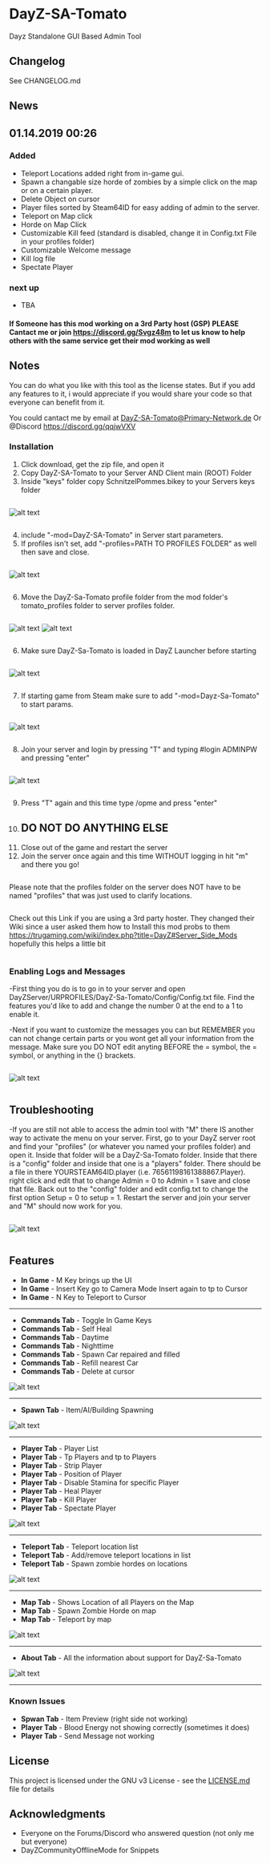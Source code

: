 # DayZ-SA-Tomato

Dayz Standalone GUI Based Admin Tool



## Changelog

See CHANGELOG.md

## News

## 01.14.2019 00:26


### Added 

- Teleport Locations added right from in-game gui.
- Spawn a changable size horde of zombies by a simple click on the map or on a certain player.
- Delete Object on cursor
- Player files sorted by Steam64ID for easy adding of admin to the server.
- Teleport on Map click
- Horde on Map Click 
- Customizable Kill feed (standard is disabled, change it in Config.txt File in your profiles folder)
- Customizable Welcome message
- Kill log file 
- Spectate Player


 ### next up
 
- TBA


#### If Someone has this mod working on a 3rd Party host (GSP) PLEASE Cantact me or join https://discord.gg/Svgz48m to let us know to help others with the same service get their mod working as well

##  Notes

You can do what you like with this tool as the license states. But if you add any features to it, i would appreciate if you would share your code so that everyone can benefit from it.


You could cantact me by email at DayZ-SA-Tomato@Primary-Network.de
Or @Discord https://discord.gg/qqjwVXV

### Installation

1. Click download, get the zip file, and open it
1. Copy DayZ-SA-Tomato to your Server AND Client main (ROOT) Folder
2. Inside "keys" folder copy SchnitzelPommes.bikey to your Servers keys folder
```
```
![alt text](https://i.ibb.co/5jcGNRQ/Screenshot-3.png)
```
```
4. include "-mod=DayZ-SA-Tomato" in Server start parameters.
5. If profiles isn't set, add "-profiles=PATH TO PROFILES FOLDER" as well then save and close.
```
```
![alt text](https://i.ibb.co/YdpXCwS/Screenshot-2.png)
```
```
6. Move the DayZ-Sa-Tomato profile folder from the mod folder's tomato_profiles folder to server profiles folder.
```
```
![alt text](https://i.ibb.co/0MgcHVW/Screenshot-3.png)
![alt text](https://i.ibb.co/GMbkSkW/Screenshot-4.png)
```
```
6. Make sure DayZ-Sa-Tomato is loaded in DayZ Launcher before starting
```
```
![alt text](https://i.ibb.co/427c1Mr/Screenshot-1.png)
```
```
7. If starting game from Steam make sure to add "-mod=Dayz-Sa-Tomato" to start params.
```
```
![alt text](https://i.ibb.co/t3swkS3/Screenshot-7.png)
```
```
8. Join your server and login by pressing "T" and typing #login ADMINPW and pressing "enter"
```
```
![alt text](https://i.ibb.co/Sv78jk2/Screenshot-12.png)
```
```
9. Press "T" again and this time type /opme and press "enter"
10. ## DO NOT DO ANYTHING ELSE
11. Close out of the game and restart the server
12. Join the server once again and this time WITHOUT logging in hit "m" and there you go!
```
```
Please note that the profiles folder on the server does NOT have to be named "profiles" that was just used to clarify locations.
```
```
Check out this Link if you are using a 3rd party hoster. They changed their Wiki since a user asked them how to Install this mod probs to them https://trugaming.com/wiki/index.php?title=DayZ#Server_Side_Mods hopefully this helps a little bit
```
```
### Enabling Logs and Messages

-First thing you do is to go in to your server and open DayZServer/URPROFILES/DayZ-Sa-Tomato/Config/Config.txt file. Find the features you'd like to add and change the number 0 at the end to a 1 to enable it.

-Next if you want to customize the messages you can but REMEMBER you can not change certain parts or you wont get all your information from the message. Make sure you DO NOT edit anyting BEFORE the = symbol, the = symbol, or anything in the {} brackets.
```
```
![alt text](https://i.ibb.co/4KWcsCJ/Screenshot-2.png)
```
```

## Troubleshooting

-If you are still not able to access the admin tool with "M" there IS another way to activate the menu on your server. First, go to your DayZ server root and find your "profiles" (or whatever you named your profiles folder) and open it. Inside that folder will be a DayZ-Sa-Tomato folder. Inside that there is a "config" folder and inside that one is a "players" folder. There should be a file in there YOURSTEAM64ID.player (i.e. 76561198161388867.Player). right click and edit that to change Admin = 0 to Admin = 1 save and close that file. Back out to the "config" folder and edit config.txt to change the first option Setup = 0 to setup = 1. Restart the server and join your server and "M" should now work for you.
```
```
![alt text](https://i.ibb.co/NKWzG6q/Screenshot-1.png)
```
```
## Features

* **In Game** - M Key brings up the UI
* **In Game** - Insert Key go to Camera Mode Insert again to tp to Cursor
* **In Game** - N Key to Teleport to Cursor

------------

* **Commands Tab** - Toggle In Game Keys
* **Commands Tab** - Self Heal
* **Commands Tab** - Daytime
* **Commands Tab** - Nighttime
* **Commands Tab** - Spawn Car repaired and filled
* **Commands Tab** - Refill nearest Car
* **Commands Tab** - Delete at cursor




![alt text](https://i.ibb.co/f2f231q/COMMANDS.jpg)

------------

* **Spawn Tab** - Item/AI/Building Spawning




![alt text](https://i.ibb.co/rGY1kWS/SPAWN.jpg)

------------

* **Player Tab** - Player List
* **Player Tab** - Tp Players and tp to Players
* **Player Tab** - Strip Player
* **Player Tab** - Position of Player
* **Player Tab** - Disable Stamina for specific Player 
* **Player Tab** - Heal Player
* **Player Tab** - Kill Player
* **Player Tab** - Spectate Player




![alt text](https://i.ibb.co/HNtddT5/PLAYER.jpg)

------------

* **Teleport Tab** - Teleport location list
* **Teleport Tab** - Add/remove teleport locations in list
* **Teleport Tab** - Spawn zombie hordes on locations




![alt text](https://i.ibb.co/XxWSmCb/TELEPORT.jpg)

------------

* **Map Tab** - Shows Location of all Players on the Map
* **Map Tab** - Spawn Zombie Horde on map
* **Map Tab** - Teleport by map




![alt text](https://i.ibb.co/h73WcvQ/MAP.jpg)

------------

* **About Tab** - All the information about support for DayZ-Sa-Tomato




![alt text](https://i.ibb.co/pd1Cv3W/ABOUT.jpg)


------------


### Known Issues
* **Spwan Tab** - Item Preview (right side not working)
* **Player Tab** - Blood Energy not showing correctly (sometimes it does)
* **Player Tab** - Send Message not working

## License

This project is licensed under the GNU v3 License - see the [LICENSE.md](LICENSE.md) file for details

## Acknowledgments

* Everyone on the Forums/Discord who answered question (not only me but everyone)
* DayZCommunityOfflineMode for Snippets

